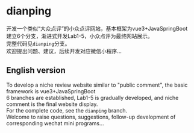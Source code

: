 # dianping
开发一个类似“大众点评”的小众点评网站，基本框架为vue3+JavaSpringBoot
<br>
建立6个分支，渐进式开发Lab1-5，小众点评为最终网站展示。<br>
完整代码见`dianping`分支。
<br>
欢迎提出问题、建议，后续开发对应微信小程序...
<br>

## English version
To develop a niche review website similar to "public comment", the basic framework is vue3+JavaSpringBoot 
<br>
6 branches are established, Lab1-5 is gradually developed, and niche comment is the final website display.<br>
For the complete code, see the `dianping` branch.
<br> 
Welcome to raise questions, suggestions, follow-up development of corresponding wechat mini programs...
